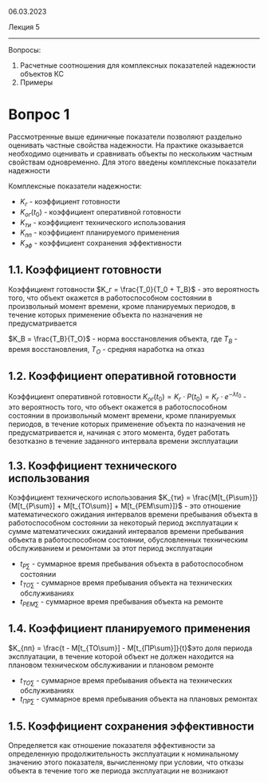 06.03.2023

Лекция 5

---

Вопросы:
1. Расчетные соотношения для комплексных показателей надежности объектов КС
2. Примеры

# Вопрос 1

Рассмотренные выше единичные показатели позволяют раздельно оценивать частные свойства надежности. На практике оказывается необходимо оценивать и сравнивать объекты по нескольким частным свойствам одновременно. Для этого введены комплексные показатели надежности

Комплексные показатели надежности:
- $K_г$ - коэффициент готовности
- $K_{ог}(t_0)$ - коэффициент оперативной готовности
- $K_{ти}$ - коэффициент технического использования
- $K_{пп}$ - коэффициент планируемого применения
- $K_{эф}$ - коэффициент сохранения эффективности

## 1.1. Коэффициент готовности
Коэффициент готовности $K_г = \frac{T_0}{T_0 + T_В}$ - это вероятность того, что объект окажется в работоспособном состоянии в произвольный момент времени, кроме планируемых периодов, в течение которых применение объекта по назначения не предусматривается

$K_В = \frac{T_В}{T_О}$ - норма восстановления объекта, где $T_В$ - время восстановления, $T_О$ - средняя наработка на отказ

## 1.2. Коэффициент оперативной готовности
Коэффициент оперативной готовности $K_{ог}(t_0) = K_г \cdot P(t_0) = K_г \cdot e^{-\lambda t_0}$ - это вероятность того, что объект окажется в работоспособном состоянии в произвольный момент времени, кроме планируемых периодов, в течение которых применение объекта по назначения не предусматривается и, начиная с этого момента, будет работать безотказно в течение заданного интервала времени эксплуатации

## 1.3. Коэффициент технического использования
Коэффициент технического использования $K_{ти} = \frac{M[t_{Р\sum}]}{M[t_{Р\sum}] + M[t_{ТО\sum}] + M[t_{РЕМ\sum}]}$ - это отношение математического ожидания интервалов времени пребывания объекта в работоспособном состоянии за некоторый период эксплуатации к сумме математических ожиданий интервалов времени пребывания объекта в работоспособном состоянии, обусловленных техническим обслуживанием и ремонтами за этот период эксплуатации

- $t_{Р\sum}$ - суммарное время пребывания объекта в работоспособном состоянии
- $t_{ТО\sum}$ - суммарное время пребывания объекта на технических обслуживаниях
- $t_{РЕМ\sum}$ - суммарное время пребывания объекта на ремонте

## 1.4. Коэффициент планируемого применения
$K_{пп} = \frac{t - M[t_{ТО\sum}] - M[t_{ПР\sum}]}{t}$это доля периода эксплуатации, в течение которой объект не должен находится на плановом техническом обслуживании и плановом ремонте

- $t_{ТО\sum}$ - суммарное время пребывания объекта на технических обслуживаниях
- $t_{ПР\sum}$ - суммарное время пребывания объекта на плановых ремонтах

## 1.5. Коэффициент сохранения эффективности
Определяется как отношение показателя эффективности за определенную продолжительность эксплуатации к номинальному значению этого показателя, вычисленному при условии, что отказы объекта в течение того же периода эксплуатации не возникают
